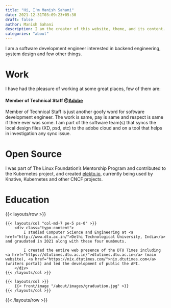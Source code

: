 ```yaml
---
title: "Hi, I'm Manish Sahani"
date: 2021-12-31T03:09:23+05:30
draft: false
author: Manish Sahani
description: I am the creator of this website, theme, and its content.
categories: "about"
---
```


I am a software development engineer interested in backend engineering, system design and few other things. 

# Work
<!-- # The beginning is always today -->

<!-- I have had the pleasure to start these beginning a few times, and  -->
I have had the pleasure of working at some great places, few of them are:

#### Member of Technical Staff @[Adobe](https://www.adobe.com/) 

Member of Technical Staff is just another goofy word for software development engineer. The work is same, pay is same and respect is same if there ever was some. I am part of the software team(s) that syncs the local design files (XD, psd, etc) to the adobe cloud and on a tool that helps in investigation any sync issue.

<!-- #### Software Developement Engineer @[Grorapid](https://www.grorapid.com/)

This was my jedi temple. -->

# Open Source

I was part of The Linux Foundation’s Mentorship Program and contributed to the Kubernetes project, and created [elekto.io](https://elekto.dev), currently being used by Knative, Kubernetes and other CNCF projects. 

# Education

{{< layouts/row >}}

    {{< layouts/col "col-md-7 pe-5 ps-0" >}} 
        <div class="typo-content">
            I studied Computer Science and Engineering at <a href="http://www.dtu.ac.in/">Delhi Technological University, India</a> and graudated in 2021 along with these four numbnuts. 
        
            I created the entire web presence of the DTU Times including <a href="https://dtutimes.dtu.ac.in/">dtutimes.dtu.ac.in</a> (main website), <a href="https://nix.dtutimes.com/">nix.dtutimes.com</a> (writers portal) and led the development of public the API.
        </div>   
    {{< /layouts/col >}}

    {{< layouts/col >}} 
        {{< front/image "/about/images/graduation.jpg" >}}
    {{< /layouts/col >}}

{{< /layouts/row >}}





